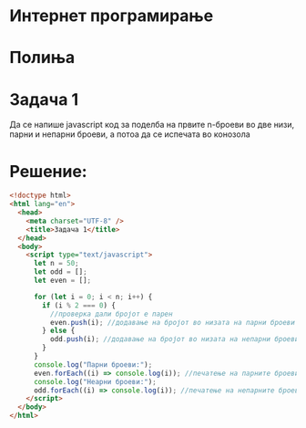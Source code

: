 # Интернет програмирање

# Полиња

# Задача 1

Да се напише javascript код за поделба на првите n-броеви во две низи,
парни и непарни броеви, а потоа да се испечата во конозола

# Решение:

```html
<!doctype html>
<html lang="en">
  <head>
    <meta charset="UTF-8" />
    <title>Задача 1</title>
  </head>
  <body>
    <script type="text/javascript">
      let n = 50;
      let odd = [];
      let even = [];

      for (let i = 0; i < n; i++) {
        if (i % 2 === 0) {
          //проверка дали бројот е парен
          even.push(i); //додавање на бројот во низата на парни броеви
        } else {
          odd.push(i); //додавање на бројот во низата на непарни броеви
        }
      }
      console.log("Парни броеви:");
      even.forEach((i) => console.log(i)); //печатење на парните броеви во козола
      console.log("Неарни броеви:");
      odd.forEach((i) => console.log(i)); //печатење на непарните броеви во козола
    </script>
  </body>
</html>
```
